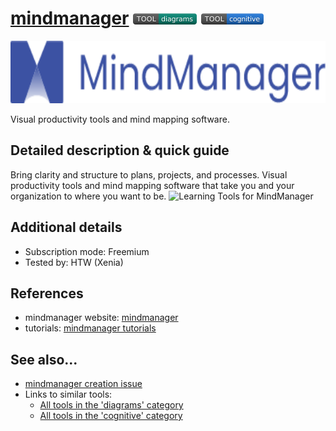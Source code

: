 # [mindmanager](https://www.mindmanager.com/en/)  [<img src="images/diagrams.png" align="bottom">](https://github.com/e-CLOSE/Toolbox/issues?q=label%3A01_TOOL+label%3Adiagrams) [<img src="images/cognitive.png" align="bottom">](https://github.com/e-CLOSE/Toolbox/issues?q=label%3A01_TOOL+label%3Acognitive)

[<img src="images/mindmanager.png" align="bottom" height="100" alt="mindmanager Logo">](https://www.mindmanager.com/en/)

Visual productivity tools and mind mapping software.


## Detailed description & quick guide

Bring clarity and structure to plans, projects, and processes.
Visual productivity tools and mind mapping software that take you and your organization to where you want to be.
![Learning Tools for MindManager](https://user-images.githubusercontent.com/96419022/156324527-0ab656ba-9b69-424e-9bee-ae880e3f0c87.png)



## Additional details

- Subscription mode: Freemium
- Tested by: HTW (Xenia)


## References

- mindmanager website: [mindmanager](https://www.mindmanager.com/en/)
- tutorials: [mindmanager tutorials](https://www.youtube.com/c/MindManager/videos)


## See also...

- [mindmanager creation issue](https://github.com/e-CLOSE/Toolbox/issues/173)
- Links to similar tools:
  - [All tools in the 'diagrams' category](https://github.com/e-CLOSE/Toolbox/issues?q=label%3A01_TOOL+label%3Adiagrams)
  - [All tools in the 'cognitive' category](https://github.com/e-CLOSE/Toolbox/issues?q=label%3A01_TOOL+label%3Acognitive)
